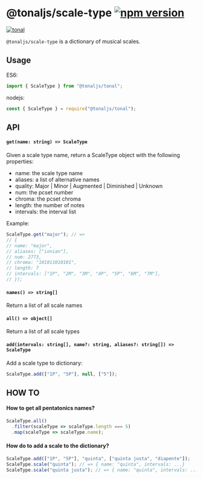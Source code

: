 # @tonaljs/scale-type [![npm version](https://img.shields.io/npm/v/@tonaljs/scale-type.svg?style=flat-square)](https://www.npmjs.com/package/@tonaljs/scale-type)

[![tonal](https://img.shields.io/badge/@tonaljs-scale_dictionary-yellow.svg?style=flat-square)](https://www.npmjs.com/browse/keyword/tonal)

`@tonaljs/scale-type` is a dictionary of musical scales.

## Usage

ES6:

```js
import { ScaleType } from "@tonaljs/tonal";
```

nodejs:

```js
const { ScaleType } = require("@tonaljs/tonal");
```

## API

#### `get(name: string) => ScaleType`

Given a scale type name, return a ScaleType object with the following properties:

- name: the scale type name
- aliases: a list of alternative names
- quality: Major | Minor | Augmented | Diminished | Unknown
- num: the pcset number
- chroma: the pcset chroma
- length: the number of notes
- intervals: the interval list

Example:

```js
ScaleType.get("major"); // =>
// {
// name: "major",
// aliases: ["ionian"],
// num: 2773,
// chroma: "101011010101",
// length: 7
// intervals: ["1P", "2M", "3M", "4P", "5P", "6M", "7M"],
// });
```

#### `names() => string[]`

Return a list of all scale names

#### `all() => object[]`

Return a list of all scale types

#### `add(intervals: string[], name?: string, aliases?: string[]) => ScaleType`

Add a scale type to dictionary:

```js
ScaleType.add(["1P", "5P"], null, ["5"]);
```

## HOW TO

#### How to get all pentatonics names?

```js
ScaleType.all()
  .filter(scaleType => scaleType.length === 5)
  .map(scaleType => scaleType.name);
```

#### How do to add a scale to the dictionary?

```js
ScaleType.add(["1P", "5P"], "quinta", ["quinta justa", "diapente"]);
ScaleType.scale("quinta"); // => { name: "quinta", intervals: ...}
ScaleType.scale("quinta justa"); // => { name: "quinta", intervals: ... }
```

